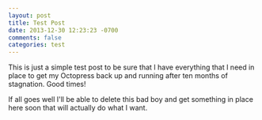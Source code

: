 ```yaml
---
layout: post
title: Test Post
date: 2013-12-30 12:23:23 -0700
comments: false
categories: test
---
```


This is just a simple test post to be sure that I have everything that I need in place to get my Octopress back up and running after ten months of stagnation. Good times!

If all goes well I'll be able to delete this bad boy and get something in place here soon that will actually do what I want.